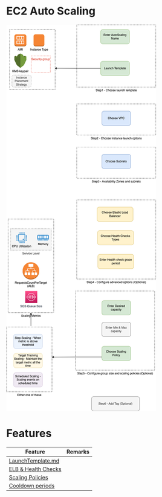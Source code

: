 # EC2 Auto Scaling

![](assets/EC2-ASG-Creation-Steps.png)

# Features

| Feature                                       | Remarks |
|-----------------------------------------------|---------|
| [LaunchTemplate.md](LaunchTemplate.md) |         |
| [ELB & Health Checks](HealthChecks.md)        |         |
| [Scaling Policies](../ScalingPolicies/Readme.md)        |         |
| [Cooldown periods](../CoolingPeriods.md)         |         |